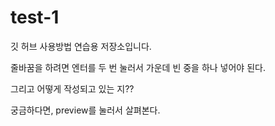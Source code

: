 # test-1
깃 허브 사용방법 연습용 저장소입니다.

줄바꿈을 하려면 엔터를 두 번 눌러서 가운데 빈 중을 하나 넣어야 된다.

그리고 어떻게 작성되고 있는 지??

궁금하다면, preview를 눌러서 살펴본다.




